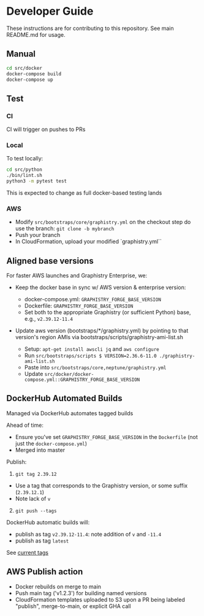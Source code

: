 # Developer Guide

These instructions are for contributing to this repository. See main README.md for usage.

## Manual

```bash
cd src/docker
docker-compose build
docker-compose up
```

## Test

### CI

CI will trigger on pushes to PRs

### Local

To test locally:

```bash
cd src/python
./bin/lint.sh
python3 -m pytest test
```

This is expected to change as full docker-based testing lands

### AWS

* Modify `src/bootstraps/core/graphistry.yml` on the checkout step do use the branch:  `git clone -b mybranch`
* Push your branch
* In CloudFormation, upload your modified `graphistry.yml``

## Aligned base versions

For faster AWS launches and Graphistry Enterprise, we:

- Keep the docker base in sync w/ AWS version & enterprise version:
  * docker-compose.yml: `GRAPHISTRY_FORGE_BASE_VERSION`
  * Dockerfile: `GRAPHISTRY_FORGE_BASE_VERSION`
  * Set both to the appropriate Graphistry (or sufficient Python) base, e.g., `v2.39.12-11.4`

- Update aws version (bootstraps/*/graphistry.yml) by pointing to that version's region AMIs via bootstraps/scripts/graphistry-ami-list.sh
  * Setup: `apt-get install awscli jq` and `aws configure`
  * Run `src/bootstraps/scripts $ VERSION=2.36.6-11.0 ./graphistry-ami-list.sh`
  * Paste into `src/bootstraps/core,neptune/graphistry.yml`
  * Update `src/docker/docker-compose.yml::GRAPHISTRY_FORGE_BASE_VERSION`

## DockerHub Automated Builds

Managed via DockerHub automates tagged builds

Ahead of time:

* Ensure you've set `GRAPHISTRY_FORGE_BASE_VERSION` in the `Dockerfile` (not just the `docker-compose.yml`)
* Merged into master

Publish:

1. `git tag 2.39.12`
  * Use a tag that corresponds to the Graphistry version, or some suffix (`2.39.12.1`)
  * Note lack of `v`
2. `git push --tags`

DockerHub automatic builds will:
* publish as tag `v2.39.12-11.4`: note addition of `v` and `-11.4`
* publish as tag `latest`

See [current tags](https://hub.docker.com/repository/docker/graphistry/graph-app-kit-st)

## AWS Publish action

* Docker rebuilds on merge to main
* Push main tag ('v1.2.3') for building named versions
* CloudFormation templates uploaded to S3 upon a PR being labeled "publish", merge-to-main, or explicit GHA call
